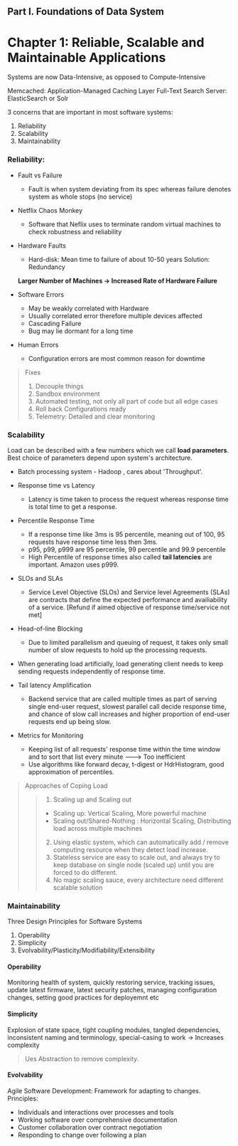 ## Part I. Foundations of Data System
# Chapter 1: Reliable, Scalable and Maintainable Applications

Systems are now Data-Intensive, as opposed to Compute-Intensive

Memcached:  Application-Managed Caching Layer
Full-Text Search Server: ElasticSearch or Solr

3 concerns that are important in most software systems:  
1. Reliability
2. Scalability
3. Maintainability

### Reliability:

- Fault vs Failure    
  - Fault is when system deviating from its spec whereas failure denotes system as whole stops (no service)

- Netflix Chaos Monkey
  - Software that Neflix uses to terminate random virtual machines to check robustness and reliability
    
- Hardware Faults 
  - Hard-disk: Mean time to failure of about 10-50 years
        Solution: Redundancy 

  **Larger Number of Machines -> Increased Rate of Hardware Failure**

- Software Errors
  - May be weakly correlated with Hardware
  - Usually correlated error therefore multiple devices affected
  - Cascading Failure 
  - Bug may lie dormant for a long time 

- Human Errors 
  - Configuration errors are most common reason for downtime
  
> Fixes 
>1. Decouple things  
>2. Sandbox environment 
>3. Automated testing, not only all part of code but all edge cases
>4. Roll back Configurations ready
>5. Telemetry: Detailed and clear monitoring

### Scalability 
 
Load can be described with a few numbers which we call **load parameters**. Best choice of parameters depend upon system's architecture.

- Batch processing system - Hadoop , cares about 'Throughput'.

- Response time vs Latency 
  - Latency is time taken to process the request whereas response time is total time to get a response.

- Percentile Response Time
  - If a response time like 3ms is 95 percentile, meaning out of 100, 95 requests have response time less then 3ms.
  - p95, p99, p999 are 95 percentile, 99 percentile and 99.9 percentile 
  - High Percentile of response times also called **tail latencies** are important. Amazon uses p999.
- SLOs and SLAs
    - Service Level Objective (SLOs) and Service level Agreements (SLAs) are contracts that define the expected performance and availiability of a service. [Refund if aimed objective of response time/service not met]
- Head-of-line Blocking 
    - Due to limited parallelism and queuing of request, it takes only small number of slow requests to hold up the processing requests.
- When generating load artificially, load generating client needs to keep sending requests independently of response time.
- Tail latency Amplification
  - Backend service that are called multiple times as part of serving single end-user request, slowest parallel call decide response time, and chance of slow call increases and higher proportion of end-user requests end up being slow.
  
- Metrics for Monitoring
  - Keeping list of all requests' response time within the time window and to sort that list every minute ---> Too inefficient
  - Use algorithms like forward decay, t-digest or HdrHistogram, good approximation of percentiles.

> Approaches of Coping Load
>>1. Scaling up and Scaling out 
>>  - Scaling up: Vertical Scaling, More powerful machine  
>>  - Scaling out/Shared-Nothing : Horizontal Scaling, Distributing load across multiple machines  
>>2. Using elastic system, which can automatically add / remove computing resource when they detect load increase.
>>3. Stateless service are easy to scale out, and always try to keep database on single node (scaled up) until you are forced to do different.
>>4. No magic scaling sauce, every architecture need different scalable solution


### Maintainability

Three Design Principles for Software Systems

1. Operability
2. Simplicity
3. Evolvability/Plasticity/Modifiability/Extensibility

#### Operability 

Monitoring health of system, quickly restoring service, tracking issues, update latest firmware, latest security patches, managing configuration changes, setting good practices for deployemnt etc

#### Simplicity 

Explosion of state space, tight coupling modules, tangled dependencies, inconsistent naming and terminology, special-casing to work -> Increases complexity

> Ues Abstraction to remove complexity.

#### Evolvability 

Agile Software Development: Framework for adapting to changes.
Principles: 
- Individuals and interactions over processes and tools
- Working software over comprehensive documentation
- Customer collaboration over contract negotiation
- Responding to change over following a plan








